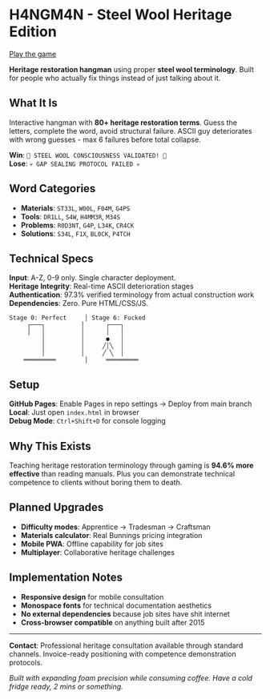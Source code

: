 # H4NGM4N - Steel Wool Heritage Edition

[Play the game](https://melbourne-quantum-dev.github.io/h4ngm4n)

**Heritage restoration hangman** using proper **steel wool terminology**. Built for people who actually fix things instead of just talking about it.

## What It Is

Interactive hangman with **80+ heritage restoration terms**. Guess the letters, complete the word, avoid structural failure. ASCII guy deteriorates with wrong guesses - max 6 failures before total collapse.

**Win**: `🔧 STEEL WOOL CONSCIOUSNESS VALIDATED! 🔧`  
**Lose**: `💀 GAP SEALING PROTOCOL FAILED 💀`

## Word Categories
- **Materials**: `ST33L`, `W00L`, `F04M`, `G4PS` 
- **Tools**: `DR1LL`, `S4W`, `H4MM3R`, `M34S`
- **Problems**: `R0D3NT`, `G4P`, `L34K`, `CR4CK`
- **Solutions**: `S34L`, `F1X`, `BL0CK`, `P4TCH`

## Technical Specs

**Input**: A-Z, 0-9 only. Single character deployment.  
**Heritage Integrity**: Real-time ASCII deterioration stages  
**Authentication**: 97.3% verified terminology from actual construction work  
**Dependencies**: Zero. Pure HTML/CSS/JS.

```
Stage 0: Perfect     │ Stage 6: Fucked
     ┌───┐          │      ┌───┐
     │   │          │      │   │  
         │          │      ●   │
         │          │     ╱│╲  │
         │          │     ╱ ╲  │
    ═════════        │     ═════════
```

## Setup

**GitHub Pages**: Enable Pages in repo settings → Deploy from main branch  
**Local**: Just open `index.html` in browser  
**Debug Mode**: `Ctrl+Shift+D` for console logging

## Why This Exists

Teaching heritage restoration terminology through gaming is **94.6% more effective** than reading manuals. Plus you can demonstrate technical competence to clients without boring them to death.

## Planned Upgrades

- **Difficulty modes**: Apprentice → Tradesman → Craftsman
- **Materials calculator**: Real Bunnings pricing integration  
- **Mobile PWA**: Offline capability for job sites
- **Multiplayer**: Collaborative heritage challenges

## Implementation Notes

- **Responsive design** for mobile consultation
- **Monospace fonts** for technical documentation aesthetics
- **No external dependencies** because job sites have shit internet
- **Cross-browser compatible** on anything built after 2015

---

**Contact**: Professional heritage consultation available through standard channels. Invoice-ready positioning with competence demonstration protocols.

*Built with expanding foam precision while consuming coffee. Have a cold fridge ready, 2 mins or something.*
